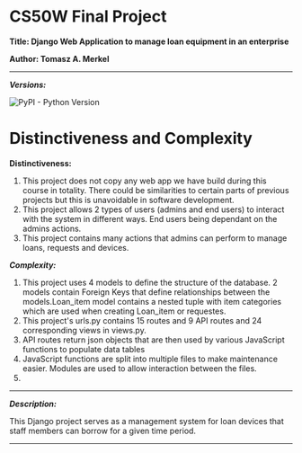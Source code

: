 # CS50W Final Project

**Title: Django Web Application to manage loan equipment in an enterprise**

**Author: Tomasz A. Merkel**
___

***Versions:***

![PyPI - Python Version](https://img.shields.io/pypi/pyversions/Django?color=g&logo=python&logoColor=green&style=plastic)


# Distinctiveness and Complexity

**Distinctiveness:**

1. This project does not copy any web app we have build during this course in totality. There could be similarities to certain parts of previous projects but this is unavoidable in software development. 
2. This project allows 2 types of users (admins and end users) to interact with the system in different ways. End users being dependant on the admins actions.
3. This project contains many actions that admins can perform to manage loans, requests and devices. 

***Complexity:***
1. This project uses 4 models to define the structure of the database. 2 models contain Foreign Keys that define relationships between the models.Loan_item model contains a nested tuple with item categories which are used when creating Loan_item or requestes.
2. This project's urls.py contains 15 routes and 9 API routes and 24 corresponding views in views.py.
3. API routes return json objects that are then used by various JavaScript functions to populate data tables
4. JavaScript functions are split into multiple files to make maintenance easier. Modules are used to allow interaction between the files.
5. 


___
 
 
 ***Description:***

This Django project serves as a management system for loan devices that staff members can borrow for a given time period.

___
 
